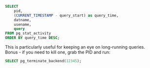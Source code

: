 <!--
.. title: Show Running Queries in PostgreSQL
.. slug: postgres-running-queries
.. date: 2020-06-20 00:00:00
.. tags: sql,sql
.. category: sql
.. link: 
.. description: 
.. type: text
-->

```sql
SELECT
    pid,
    (CURRENT_TIMESTAMP - query_start) as query_time,
    datname,
    usename,
    query
FROM pg_stat_activity
ORDER BY query_time DESC;
```

This is particularly useful for keeping an eye on long-running queries. Bonus - if you need to kill one, grab the PID and run:

```sql
SELECT pg_terminate_backend(12345);
```
